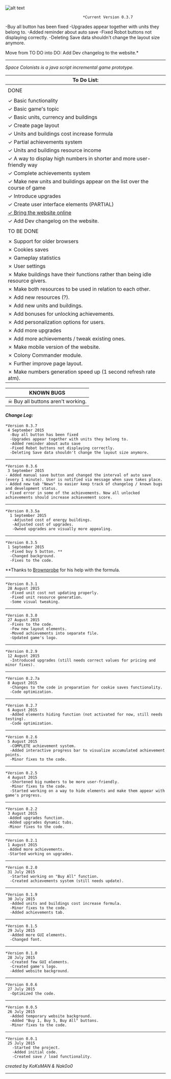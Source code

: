 ![alt text](http://imgur.com/M7X5T0Q.png)

                                      *Current Version 0.3.7
-Buy all button has been fixed
-Upgrades appear together with units they belong to.
-Added reminder about auto save
-Fixed Robot buttons not displaying correctly.
-Deleting Save data shouldn't change the layout size anymore.

Move from TO DO into DO:
Add Dev changelog to the website.*
___

<em> Space Colonists is a java script incremental game prototype. </em>

|   To Do List:     |
| ------------- |
| |
|   DONE        |
| |
| ✓ Basic functionality|
| ✓ Basic game's topic|
| ✓ Basic units, currency and buildings|
| ✓ Create page layout|
| ✓ Units and buildings cost increase formula|
| ✓ Partial achievements system|
| ✓ Units and buildings resource income|
| ✓ A way to display high numbers in shorter and more user-friendly way|
| ✓ Complete achievements system|
| ✓ Make new units and buildings appear on the list over the course of game|
| ✓ Introduce upgrades|
| ✓ Create user interface elements (PARTIAL)|
|  [✓ Bring the website online](http://koksman.github.io/SpaceColonists/)|
| ✓ Add Dev changelog on the website.|
| |
| TO BE DONE |
| |
| ✗ Support for older browsers|
| ✗ Cookies saves|
| ✗ Gameplay statistics|
| ✗ User settings|
| ✗ Make buildings have their functions rather than being idle resource givers.|
| ✗ Make both resources to be used in relation to each other. |
| ✗ Add new resources (?).|
| ✗ Add new units and buildings.|
| ✗ Add bonuses for unlocking achievements.|
| ✗ Add personalization options for users.|
| ✗ Add more upgrades|
| ✗ Add more achievements / tweak existing ones.|
| ✗ Make mobile version of the website.|
| ✗ Colony Commander module.|
| ✗ Further improve page layout.|
| ✗ Make numbers generation speed up (1 second refresh rate atm).|

|KNOWN BUGS|
| ------------- |
|☠ Buy all buttons aren't working. |






#### **_Change Log:_** ####

    *Version 0.3.7
     4 September 2015
      -Buy all button has been fixed
      -Upgrades appear together with units they belong to.
      -Added reminder about auto save
      -Fixed Robot buttons not displaying correctly.
      -Deleting Save data shouldn't change the layout size anymore.
___
    *Version 0.3.6
     3 September 2015
    - Added manual save button and changed the interval of auto save (every 1 minute). User is notified via message when save takes place.
    - Added new tab "News" to easier keep track of changelog / known bugs and development status.
    - Fixed error in some of the achievements. Now all unlocked achievements should increase achievement score.
___
    *Version 0.3.5a
      1 September 2015
       -Adjusted cost of energy buildings.
       -Adjusted cost of upgrades.
       -Owned upgrades are visually more appealing.
___
    *Version 0.3.5
     1 September 2015
      -Fixed buy 5 button. **
      -Changed background.
      -Fixes to the code.
**Thanks to [Brownprobe](https://www.reddit.com/user/Brownprobe) for his help with the formula.
____
    *Version 0.3.1
     28 August 2015
      -Fixed unit cost not updating properly.
      -Fixed unit resource generation.
      -Some visual tweaking.
___
    *Version 0.3.0
     27 August 2015
      -Fixes to the code.
      -Few new layout elements.
      -Moved achievements into separate file.
      -Updated game's logo.
___
    *Version 0.2.9
     12 August 2015
      -Introduced upgrades (still needs correct values for pricing and minor fixes).
___
    *Version 0.2.7a
     8 August 2015
      -Changes to the code in preparation for cookie saves functionality.
      -Code optimization.
___
    *Version 0.2.7
     6 August 2015
      -Added elements hiding function (not activated for now, still needs testing).
      -Code optimization.
___
    *Version 0.2.6
     5 August 2015
      -COMPLETE achievement system.
      -Added interactive progress bar to visualize accumulated achievement points.
      -Minor fixes to the code.
___
    *Version 0.2.5
     4 August 2015
      -Shortened big numbers to be more user-friendly.
      -Minor fixes to the code.
      -Started working on a way to hide elements and make them appear with game's progress.
___
    *Version 0.2.2
     3 August 2015
     -Added upgrades function.
     -Added upgrades dynamic tubs.
     -Minor fixes to the code.
___
    *Version 0.2.1
     1 August 2015
     -Added more achievements.
     -Started working on upgrades.
___
    *Version 0.2.0
     31 July 2015
      -Started working on "Buy All" function.
      -Created achievements system (still needs update).
___
    *Version 0.1.9
     30 July 2015
      -Added units and buildings cost increase formula.
      -Minor fixes to the code.
      -Added achievements tab.
___
    *Version 0.1.5
     29 July 2015
      -Added more GUI elements.
      -Changed font.
___
    *Version 0.1.0
     28 July 2015
      -Created few GUI elements.
      -Created game's logo.
      -Added website background.
___
    *Version 0.0.6
     27 July 2015
      -Optimized the code.
___
    *Version 0.0.5
     26 July 2015
      -Added temporary website background.
      -Added "Buy 1, Buy 5, Buy All" buttons.
      -Minor fixes to the code.
___
    *Version 0.0.1
     25 July 2015
       -Started the project.
       -Added initial code.
       -Created save / load functionality.

*created by KoKsMAN & Nak0o0*
___
